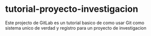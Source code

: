 # tutorial-proyecto-investigacion
Este projecto de GitLab es un tutorial basico de como usar Git como sistema unico de verdad y registro para un proyecto de investigacion
